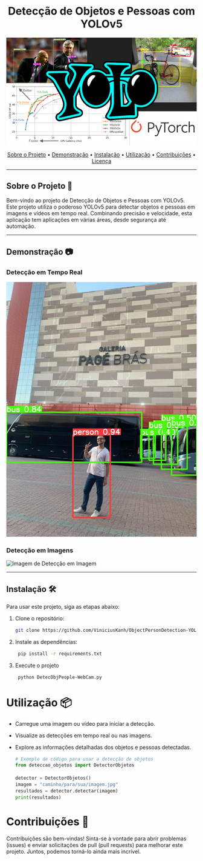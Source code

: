 <h1 align="center">Detecção de Objetos e Pessoas com YOLOv5</h1>

<p align="center">
  <img src="https://github.com/ViniciusKanh/ObjectPersonDetection-YOLOv5/blob/main/assests/Yolo.png" alt="Imagem de Capa">
</p>

<p align="center">
  <a href="#sobre-o-projeto">Sobre o Projeto</a> •
  <a href="#demonstração">Demonstração</a> •
  <a href="#instalação">Instalação</a> •
  <a href="#utilização">Utilização</a> •
  <a href="#contribuições">Contribuições</a> •
  <a href="#licença">Licença</a>
</p>

---

## Sobre o Projeto 🚀

Bem-vindo ao projeto de Detecção de Objetos e Pessoas com YOLOv5. Este projeto utiliza o poderoso YOLOv5 para detectar objetos e pessoas em imagens e vídeos em tempo real. Combinando precisão e velocidade, esta aplicação tem aplicações em várias áreas, desde segurança até automação.

---

## Demonstração 📷

### Detecção em Tempo Real

![GIF de Detecção em Tempo Real](https://github.com/ViniciusKanh/ObjectPersonDetection-YOLOv5/blob/main/assests/detected_No%20Bras.jpg)

### Detecção em Imagens

![Imagem de Detecção em Imagem](https://github.com/ViniciusKanh/ObjectPersonDetection-YOLOv5/blob/main/assests/CentroSP.png)

---

## Instalação 🛠️

Para usar este projeto, siga as etapas abaixo:

1. Clone o repositório:
   ```bash
   git clone https://github.com/ViniciusKanh/ObjectPersonDetection-YOLOv5.git
    ```
2. Instale as dependências:
   ```bash
    pip install -r requirements.txt
   ```
3. Execute o projeto
   ```bash
    python DetecObjPeople-WebCam.py
    ```
# Utilização 📦
* Carregue uma imagem ou vídeo para iniciar a detecção.
* Visualize as detecções em tempo real ou nas imagens.
* Explore as informações detalhadas dos objetos e pessoas detectadas.
  
     ```Python
  # Exemplo de código para usar a detecção de objetos
  from deteccao_objetos import DetectorObjetos
  
  detector = DetectorObjetos()
  imagem = "caminho/para/sua/imagem.jpg"
  resultados = detector.detectar(imagem)
  print(resultados)
     ```
# Contribuições 🤝
Contribuições são bem-vindas! Sinta-se à vontade para abrir problemas (issues) e enviar solicitações de pull (pull requests) para melhorar este projeto. Juntos, podemos torná-lo ainda mais incrível.

